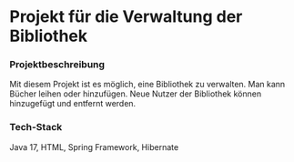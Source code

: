 # Projekt für die Verwaltung der Bibliothek

### Projektbeschreibung

Mit diesem Projekt ist es möglich, eine Bibliothek zu verwalten. Man kann Bücher leihen oder hinzufügen. Neue Nutzer der Bibliothek können hinzugefügt und entfernt werden. 

### Tech-Stack

Java 17, HTML, Spring Framework, Hibernate   
